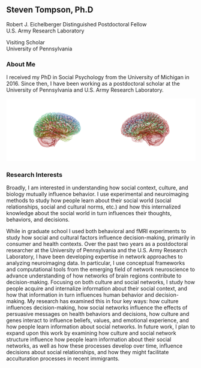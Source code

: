 ## Steven Tompson, Ph.D

Robert J. Eichelberger Distinguished Postdoctoral Fellow  
U.S. Army Research Laboratory  

Visiting Scholar  
University of Pennsylvania  
  
### About Me

I received my PhD in Social Psychology from the University of Michigan in 2016. Since then, I have been working as a postdoctoral scholar at the University of Pennsylvania and U.S. Army Research Laboratory.

![brain_logo](static/Picture3.png)

### Research Interests

Broadly, I am interested in understanding how social context, culture, and biology mutually influence behavior. I use experimental and neuroimaging methods to study how people learn about their social world (social relationships, social and cultural norms, etc.) and how this internalized knowledge about the social world in turn influences their thoughts, behaviors, and decisions.  

While in graduate school I used both behavioral and fMRI experiments to study how social and cultural factors influence decision-making, primarily in consumer and health contexts. Over the past two years as a postdoctoral researcher at the University of Pennsylvania and the U.S. Army Research Laboratory, I have been developing expertise in network approaches to analyzing neuroimaging data. In particular, I use conceptual frameworks and computational tools from the emerging field of network neuroscience to advance understanding of how networks of brain regions contribute to decision-making. Focusing on both culture and social networks, I study how people acquire and internalize information about their social context, and how that information in turn influences human behavior and decision-making. My research has examined this in four key ways: how culture influences decision-making, how social networks influence the effects of persuasive messages on health behaviors and decisions, how culture and genes interact to influence beliefs, values, and emotional experience, and how people learn information about social networks.  In future work, I plan to expand upon this work by examining how culture and social network structure influence how people learn information about their social networks, as well as how these processes develop over time, influence decisions about social relationships, and how they might facilitate acculturation processes in recent immigrants.
